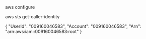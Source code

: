 aws configure

 aws sts get-caller-identity

 {
    "UserId": "009160046583",
    "Account": "009160046583",
    "Arn": "arn:aws:iam::009160046583:root"
}


